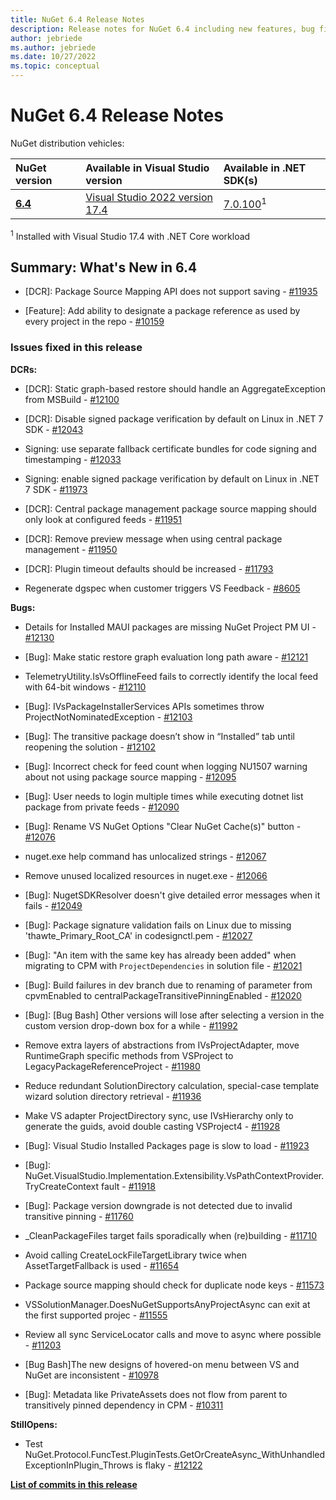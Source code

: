```yaml
---
title: NuGet 6.4 Release Notes
description: Release notes for NuGet 6.4 including new features, bug fixes, and DCRs.
author: jebriede
ms.author: jebriede
ms.date: 10/27/2022
ms.topic: conceptual
---
```


# NuGet 6.4 Release Notes

NuGet distribution vehicles:

| NuGet version | Available in Visual Studio version | Available in .NET SDK(s) |
|:---|:---|:---|
| [**6.4**](https://nuget.org/downloads) | [Visual Studio 2022 version 17.4](https://visualstudio.microsoft.com/downloads/) | [7.0.100](https://dotnet.microsoft.com/download/dotnet-core/<SDKMajorMinorVersionOnly>)<sup>1</sup> |

<sup>1</sup> Installed with Visual Studio 17.4 with .NET Core workload

## Summary: What's New in 6.4

* [DCR]: Package Source Mapping API does not support saving  - [#11935](https://github.com/NuGet/Home/issues/11935)

* [Feature]: Add ability to designate a package reference as used by every project in the repo - [#10159](https://github.com/NuGet/Home/issues/10159)

### Issues fixed in this release

**DCRs:**

* [DCR]: Static graph-based restore should handle an AggregateException from MSBuild - [#12100](https://github.com/NuGet/Home/issues/12100)

* [DCR]:  Disable signed package verification by default on Linux in .NET 7 SDK - [#12043](https://github.com/NuGet/Home/issues/12043)

* Signing:  use separate fallback certificate bundles for code signing and timestamping - [#12033](https://github.com/NuGet/Home/issues/12033)

* Signing:  enable signed package verification by default on Linux in .NET 7 SDK - [#11973](https://github.com/NuGet/Home/issues/11973)

* [DCR]: Central package management package source mapping should only look at configured feeds - [#11951](https://github.com/NuGet/Home/issues/11951)

* [DCR]: Remove preview message when using central package management - [#11950](https://github.com/NuGet/Home/issues/11950)

* [DCR]: Plugin timeout defaults should be increased - [#11793](https://github.com/NuGet/Home/issues/11793)

* Regenerate dgspec when customer triggers VS Feedback - [#8605](https://github.com/NuGet/Home/issues/8605)

**Bugs:**

* Details for Installed MAUI packages are missing NuGet Project PM UI - [#12130](https://github.com/NuGet/Home/issues/12130)

* [Bug]: Make static restore graph evaluation long path aware - [#12121](https://github.com/NuGet/Home/issues/12121)

* TelemetryUtility.IsVsOfflineFeed fails to correctly identify the local feed with 64-bit windows - [#12110](https://github.com/NuGet/Home/issues/12110)

* [Bug]: IVsPackageInstallerServices APIs sometimes throw ProjectNotNominatedException - [#12103](https://github.com/NuGet/Home/issues/12103)

* [Bug]: The transitive package doesn’t show in “Installed” tab until reopening the solution - [#12102](https://github.com/NuGet/Home/issues/12102)

* [Bug]: Incorrect check for feed count when logging NU1507 warning about not using package source mapping - [#12095](https://github.com/NuGet/Home/issues/12095)

* [Bug]: User needs to login multiple times while executing dotnet list package from private feeds - [#12090](https://github.com/NuGet/Home/issues/12090)

* [Bug]: Rename VS NuGet Options "Clear NuGet Cache(s)" button - [#12076](https://github.com/NuGet/Home/issues/12076)

* nuget.exe help command has unlocalized strings - [#12067](https://github.com/NuGet/Home/issues/12067)

* Remove unused localized resources in nuget.exe - [#12066](https://github.com/NuGet/Home/issues/12066)

* [Bug]: NugetSDKResolver doesn't give detailed error messages when it fails - [#12049](https://github.com/NuGet/Home/issues/12049)

* [Bug]: Package signature validation fails on Linux due to missing 'thawte_Primary_Root_CA' in codesignctl.pem - [#12027](https://github.com/NuGet/Home/issues/12027)

* [Bug]: "An item with the same key has already been added" when migrating to CPM with `ProjectDependencies` in solution file - [#12021](https://github.com/NuGet/Home/issues/12021)

* [Bug]: Build failures in dev branch due to renaming of parameter from cpvmEnabled to centralPackageTransitivePinningEnabled  - [#12020](https://github.com/NuGet/Home/issues/12020)

* [Bug]: [Bug Bash] Other versions will lose after selecting a version in the custom version drop-down box for a while - [#11992](https://github.com/NuGet/Home/issues/11992)

* Remove extra layers of abstractions from IVsProjectAdapter, move RuntimeGraph specific methods from VSProject to LegacyPackageReferenceProject - [#11980](https://github.com/NuGet/Home/issues/11980)

* Reduce redundant SolutionDirectory calculation, special-case template wizard solution directory retrieval - [#11936](https://github.com/NuGet/Home/issues/11936)

* Make VS adapter ProjectDirectory sync, use IVsHierarchy only to generate the guids, avoid double casting VSProject4 - [#11928](https://github.com/NuGet/Home/issues/11928)

* [Bug]: Visual Studio Installed Packages page is slow to load - [#11923](https://github.com/NuGet/Home/issues/11923)

* [Bug]: NuGet.VisualStudio.Implementation.Extensibility.VsPathContextProvider.TryCreateContext fault - [#11918](https://github.com/NuGet/Home/issues/11918)

* [Bug]: Package version downgrade is not detected due to invalid transitive pinning - [#11760](https://github.com/NuGet/Home/issues/11760)

* _CleanPackageFiles target fails sporadically when (re)building - [#11710](https://github.com/NuGet/Home/issues/11710)

* Avoid calling CreateLockFileTargetLibrary twice when AssetTargetFallback is used - [#11654](https://github.com/NuGet/Home/issues/11654)

* Package source mapping should check for duplicate node keys - [#11573](https://github.com/NuGet/Home/issues/11573)

* VSSolutionManager.DoesNuGetSupportsAnyProjectAsync can exit at the first supported projec - [#11555](https://github.com/NuGet/Home/issues/11555)

* Review all sync ServiceLocator calls and move to async where possible - [#11203](https://github.com/NuGet/Home/issues/11203)

* [Bug Bash]The new designs of hovered-on menu between VS and NuGet are inconsistent - [#10978](https://github.com/NuGet/Home/issues/10978)

* [Bug]: Metadata like PrivateAssets does not flow from parent to transitively pinned dependency in CPM - [#10311](https://github.com/NuGet/Home/issues/10311)

**StillOpens:**

* Test NuGet.Protocol.FuncTest.PluginTests.GetOrCreateAsync_WithUnhandledExceptionInPlugin_Throws is flaky - [#12122](https://github.com/NuGet/Home/issues/12122)


**[List of commits in this release](https://github.com/NuGet/NuGet.Client/compare/6.3.1.1...6.4.0.117)**